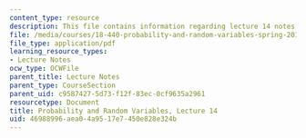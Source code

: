 ```yaml
---
content_type: resource
description: This file contains information regarding lecture 14 notes.
file: /media/courses/18-440-probability-and-random-variables-spring-2014/46988996aea04a9517e7450e828e324b_MIT18_440S14_Lecture14.pdf
file_type: application/pdf
learning_resource_types:
- Lecture Notes
ocw_type: OCWFile
parent_title: Lecture Notes
parent_type: CourseSection
parent_uid: c9587427-5d73-f12f-83ec-0cf9635a2961
resourcetype: Document
title: Probability and Random Variables, Lecture 14
uid: 46988996-aea0-4a95-17e7-450e828e324b
---
```

